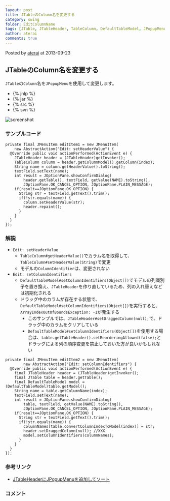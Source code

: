 ```yaml
---
layout: post
title: JTableのColumn名を変更する
category: swing
folder: EditColumnName
tags: [JTable, JTableHeader, TableColumn, DefaultTableModel, JPopupMenu]
author: aterai
comments: true
---
```


Posted by [aterai](http://terai.xrea.jp/aterai.html) at 2013-09-23

## JTableのColumn名を変更する
`JTable`の`Column`名を`JPopupMenu`を使用して変更します。

- {% jnlp %}
- {% jar %}
- {% src %}
- {% svn %}

<!-- dummy comment line for breaking list -->

![screenshot](https://lh4.googleusercontent.com/-axnByzuSfvw/Uj9Bj3mhK0I/AAAAAAAAB2U/GgzDuKdOje8/s800/EditColumnName.png)

### サンプルコード
<pre class="prettyprint"><code>private final JMenuItem editItem1 = new JMenuItem(
    new AbstractAction("Edit: setHeaderValue") {
  @Override public void actionPerformed(ActionEvent e) {
    JTableHeader header = (JTableHeader)getInvoker();
    TableColumn column = header.getColumnModel().getColumn(index);
    String name = column.getHeaderValue().toString();
    textField.setText(name);
    int result = JOptionPane.showConfirmDialog(
        header.getTable(), textField, getValue(NAME).toString(),
        JOptionPane.OK_CANCEL_OPTION, JOptionPane.PLAIN_MESSAGE);
    if(result==JOptionPane.OK_OPTION) {
      String str = textField.getText().trim();
      if(!str.equals(name)) {
        column.setHeaderValue(str);
        header.repaint();
      }
    }
  }
});
</code></pre>

### 解説
- `Edit: setHeaderValue`
    - `TableColumn#getHeaderValue()`でカラム名を取得して、`TableColumn#setHeaderValue(String)`で変更
    - モデルの`ColumnIdentifier`は、変更されない
- `Edit: setColumnIdentifiers`
    - `DefaultTableModel#setColumnIdentifiers(Object[])`でモデルの列識別子を置き換え、`JTableHeader`を作り直しているため、列の入れ替えなどは初期化される
    - ドラッグ中のカラムが存在する状態で、`DefaultTableModel#setColumnIdentifiers(Object[])`を実行すると、`ArrayIndexOutOfBoundsException: -1`が発生する
        - このサンプルでは、`JTableHeader#setDraggedColumn(null);`で、ドラッグ中のカラムをクリアしている
        - `DefaultTableModel#setColumnIdentifiers(Object[])`を使用する場合は、`table.getTableHeader().setReorderingAllowed(false);`とドラッグによる列の順序変更を禁止しておいた方が良いかもしれない

<!-- dummy comment line for breaking list -->

<pre class="prettyprint"><code>private final JMenuItem editItem2 = new JMenuItem(
        new AbstractAction("Edit: setColumnIdentifiers") {
  @Override public void actionPerformed(ActionEvent e) {
    final JTableHeader header = (JTableHeader)getInvoker();
    final JTable table = header.getTable();
    final DefaultTableModel model = (DefaultTableModel)table.getModel();
    String name = table.getColumnName(index);
    textField.setText(name);
    int result = JOptionPane.showConfirmDialog(
        table, textField, getValue(NAME).toString(),
        JOptionPane.OK_CANCEL_OPTION, JOptionPane.PLAIN_MESSAGE);
    if(result==JOptionPane.OK_OPTION) {
      String str = textField.getText().trim();
      if(!str.equals(name)) {
        columnNames[table.convertColumnIndexToModel(index)] = str;
        header.setDraggedColumn(null); //XXX
        model.setColumnIdentifiers(columnNames);
      }
    }
  }
});
</code></pre>

### 参考リンク
- [JTableHeaderにJPopupMenuを追加してソート](http://terai.xrea.jp/Swing/RowSorterPopupMenu.html)

<!-- dummy comment line for breaking list -->

### コメント
